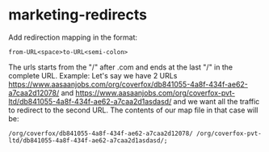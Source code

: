 # marketing-redirects

Add redirection mapping in the format:
```
from-URL<space>to-URL<semi-colon>
```
The urls starts from the "/" after .com and ends at the last "/" in the complete URL.
Example:
Let's say we have 2 URLs
https://www.aasaanjobs.com/org/coverfox/db841055-4a8f-434f-ae62-a7caa2d12078/
and
https://www.aasaanjobs.com/org/coverfox-pvt-ltd/db841055-4a8f-434f-ae62-a7caa2d1asdasd/
and we want all the traffic to redirect to the second URL.
The contents of our map file in that case will be:
```
/org/coverfox/db841055-4a8f-434f-ae62-a7caa2d12078/ /org/coverfox-pvt-ltd/db841055-4a8f-434f-ae62-a7caa2d1asdasd/;
```
